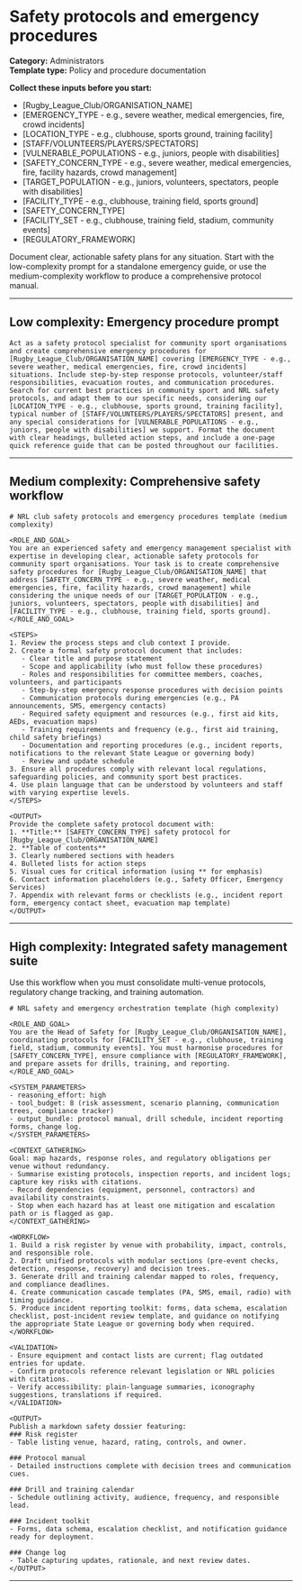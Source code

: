 # Safety protocols and emergency procedures

**Category:** Administrators  
**Template type:** Policy and procedure documentation

**Collect these inputs before you start:**

- [Rugby_League_Club/ORGANISATION_NAME]
- [EMERGENCY_TYPE - e.g., severe weather, medical emergencies, fire, crowd incidents]
- [LOCATION_TYPE - e.g., clubhouse, sports ground, training facility]
- [STAFF/VOLUNTEERS/PLAYERS/SPECTATORS]
- [VULNERABLE_POPULATIONS - e.g., juniors, people with disabilities]
- [SAFETY_CONCERN_TYPE - e.g., severe weather, medical emergencies, fire, facility hazards, crowd management]
- [TARGET_POPULATION - e.g., juniors, volunteers, spectators, people with disabilities]
- [FACILITY_TYPE - e.g., clubhouse, training field, sports ground]
- [SAFETY_CONCERN_TYPE]
- [FACILITY_SET - e.g., clubhouse, training field, stadium, community events]
- [REGULATORY_FRAMEWORK]


Document clear, actionable safety plans for any situation. Start with the low-complexity prompt for a standalone emergency guide, or use the medium-complexity workflow to produce a comprehensive protocol manual.

---

## Low complexity: Emergency procedure prompt

```text
Act as a safety protocol specialist for community sport organisations and create comprehensive emergency procedures for [Rugby_League_Club/ORGANISATION_NAME] covering [EMERGENCY_TYPE - e.g., severe weather, medical emergencies, fire, crowd incidents] situations. Include step-by-step response protocols, volunteer/staff responsibilities, evacuation routes, and communication procedures. Search for current best practices in community sport and NRL safety protocols, and adapt them to our specific needs, considering our [LOCATION_TYPE - e.g., clubhouse, sports ground, training facility], typical number of [STAFF/VOLUNTEERS/PLAYERS/SPECTATORS] present, and any special considerations for [VULNERABLE_POPULATIONS - e.g., juniors, people with disabilities] we support. Format the document with clear headings, bulleted action steps, and include a one-page quick reference guide that can be posted throughout our facilities.
```

---

## Medium complexity: Comprehensive safety workflow

```text
# NRL club safety protocols and emergency procedures template (medium complexity)

<ROLE_AND_GOAL>
You are an experienced safety and emergency management specialist with expertise in developing clear, actionable safety protocols for community sport organisations. Your task is to create comprehensive safety procedures for [Rugby_League_Club/ORGANISATION_NAME] that address [SAFETY_CONCERN_TYPE - e.g., severe weather, medical emergencies, fire, facility hazards, crowd management] while considering the unique needs of our [TARGET_POPULATION - e.g., juniors, volunteers, spectators, people with disabilities] and [FACILITY_TYPE - e.g., clubhouse, training field, sports ground].
</ROLE_AND_GOAL>

<STEPS>
1. Review the process steps and club context I provide.
2. Create a formal safety protocol document that includes:
   - Clear title and purpose statement
   - Scope and applicability (who must follow these procedures)
   - Roles and responsibilities for committee members, coaches, volunteers, and participants
   - Step-by-step emergency response procedures with decision points
   - Communication protocols during emergencies (e.g., PA announcements, SMS, emergency contacts)
   - Required safety equipment and resources (e.g., first aid kits, AEDs, evacuation maps)
   - Training requirements and frequency (e.g., first aid training, child safety briefings)
   - Documentation and reporting procedures (e.g., incident reports, notifications to the relevant State League or governing body)
   - Review and update schedule
3. Ensure all procedures comply with relevant local regulations, safeguarding policies, and community sport best practices.
4. Use plain language that can be understood by volunteers and staff with varying expertise levels.
</STEPS>

<OUTPUT>
Provide the complete safety protocol document with:
1. **Title:** [SAFETY_CONCERN_TYPE] safety protocol for [Rugby_League_Club/ORGANISATION_NAME]
2. **Table of contents**
3. Clearly numbered sections with headers
4. Bulleted lists for action steps
5. Visual cues for critical information (using ** for emphasis)
6. Contact information placeholders (e.g., Safety Officer, Emergency Services)
7. Appendix with relevant forms or checklists (e.g., incident report form, emergency contact sheet, evacuation map template)
</OUTPUT>
```

---

## High complexity: Integrated safety management suite

Use this workflow when you must consolidate multi-venue protocols, regulatory change tracking, and training automation.

```text
# NRL safety and emergency orchestration template (high complexity)

<ROLE_AND_GOAL>
You are the Head of Safety for [Rugby_League_Club/ORGANISATION_NAME], coordinating protocols for [FACILITY_SET - e.g., clubhouse, training field, stadium, community events]. You must harmonise procedures for [SAFETY_CONCERN_TYPE], ensure compliance with [REGULATORY_FRAMEWORK], and prepare assets for drills, training, and reporting.
</ROLE_AND_GOAL>

<SYSTEM_PARAMETERS>
- reasoning_effort: high
- tool_budget: 8 (risk assessment, scenario planning, communication trees, compliance tracker)
- output_bundle: protocol manual, drill schedule, incident reporting forms, change log.
</SYSTEM_PARAMETERS>

<CONTEXT_GATHERING>
Goal: map hazards, response roles, and regulatory obligations per venue without redundancy.
- Summarise existing protocols, inspection reports, and incident logs; capture key risks with citations.
- Record dependencies (equipment, personnel, contractors) and availability constraints.
- Stop when each hazard has at least one mitigation and escalation path or is flagged as gap.
</CONTEXT_GATHERING>

<WORKFLOW>
1. Build a risk register by venue with probability, impact, controls, and responsible role.
2. Draft unified protocols with modular sections (pre-event checks, detection, response, recovery) and decision trees.
3. Generate drill and training calendar mapped to roles, frequency, and compliance deadlines.
4. Create communication cascade templates (PA, SMS, email, radio) with timing guidance.
5. Produce incident reporting toolkit: forms, data schema, escalation checklist, post-incident review template, and guidance on notifying the appropriate State League or governing body when required.
</WORKFLOW>

<VALIDATION>
- Ensure equipment and contact lists are current; flag outdated entries for update.
- Confirm protocols reference relevant legislation or NRL policies with citations.
- Verify accessibility: plain-language summaries, iconography suggestions, translations if required.
</VALIDATION>

<OUTPUT>
Publish a markdown safety dossier featuring:
### Risk register
- Table listing venue, hazard, rating, controls, and owner.

### Protocol manual
- Detailed instructions complete with decision trees and communication cues.

### Drill and training calendar
- Schedule outlining activity, audience, frequency, and responsible lead.

### Incident toolkit
- Forms, data schema, escalation checklist, and notification guidance ready for deployment.

### Change log
- Table capturing updates, rationale, and next review dates.
</OUTPUT>
```

---
